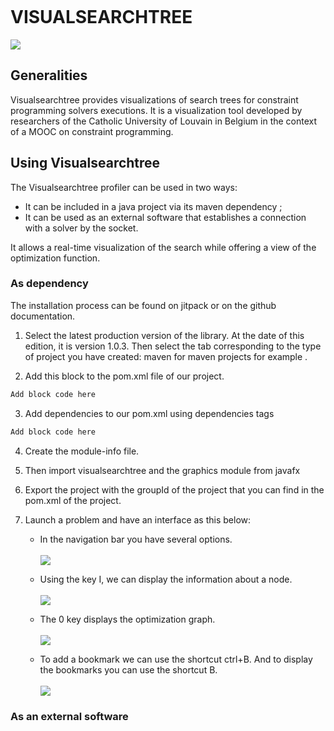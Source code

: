 
<a href="https://ibb.co/sRLX9NS"><img src="https://i.ibb.co/kBYP2wn/all.png" alt="all" border="0" height=0></a>



# VISUALSEARCHTREE

![](https://i.ibb.co/kBYP2wn/all.png)

## Generalities
Visualsearchtree provides visualizations of search trees for constraint programming solvers executions. It is a visualization tool developed by researchers of the Catholic University of Louvain in Belgium in the context of a MOOC on constraint programming.


## Using Visualsearchtree

The Visualsearchtree profiler can be used in two ways: 

- It can be included in a java project via its maven dependency ;
- It can be used as an external software that establishes a connection with a solver by the socket. 

It allows a real-time visualization of the search while offering a view of the optimization function.

### As dependency

 The installation process can be found on jitpack or on the github documentation.

1. Select the latest production version of the library. At the date of this edition, it is version 1.0.3. Then select the tab corresponding to the type of project you have created: maven for maven projects for example .

2. Add this block to the pom.xml file of our project.
```java
Add block code here
```

3. Add dependencies to our pom.xml using dependencies tags
```java
Add block code here
```

4. Create the module-info file. 

5. Then import visualsearchtree and the graphics module from javafx

6. Export the project with the groupId of the project that you can find in the pom.xml of the project.

7. Launch a problem and have an interface as this below:
	- In the navigation bar you have several options. <br> <br>
	![](https://i.ibb.co/wNGj5xz/menu.png)

	- Using the key I, we can display the information about a node. <br> <br>
	![](https://i.ibb.co/pfhRp36/info.png)

	- The 0 key displays the optimization graph.  <br> <br>
	![](https://i.ibb.co/BPjbGfx/opt.png)

	- To add a bookmark we can use the shortcut ctrl+B. And to display the bookmarks you can use the shortcut B.  <br> <br>
![](https://i.ibb.co/4RHx7mz/add-bookmark.png)

### As an external software
